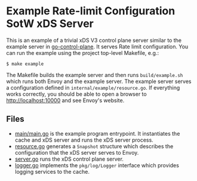 # Example Rate-limit Configuration SotW xDS Server

This is an example of a trivial xDS V3 control plane server similar to the example server in [go-control-plane](https://github.com/envoyproxy/go-control-plane/tree/main/internal/example). It serves Rate limit configuration. You can run the example using the project top-level Makefile, e.g.:

```
$ make example
```

The Makefile builds the example server and then runs `build/example.sh` which runs both Envoy and the example server. The example server serves a configuration defined in `internal/example/resource.go`. If everything works correctly, you should be able to open a browser to [http://localhost:10000](http://localhost:10000) and see Envoy's website.

## Files

- [main/main.go](main/main.go) is the example program entrypoint. It instantiates the cache and xDS server and runs the xDS server process.
- [resource.go](resource.go) generates a `Snapshot` structure which describes the configuration that the xDS server serves to Envoy.
- [server.go](server.go) runs the xDS control plane server.
- [logger.go](logger.go) implements the `pkg/log/Logger` interface which provides logging services to the cache.
